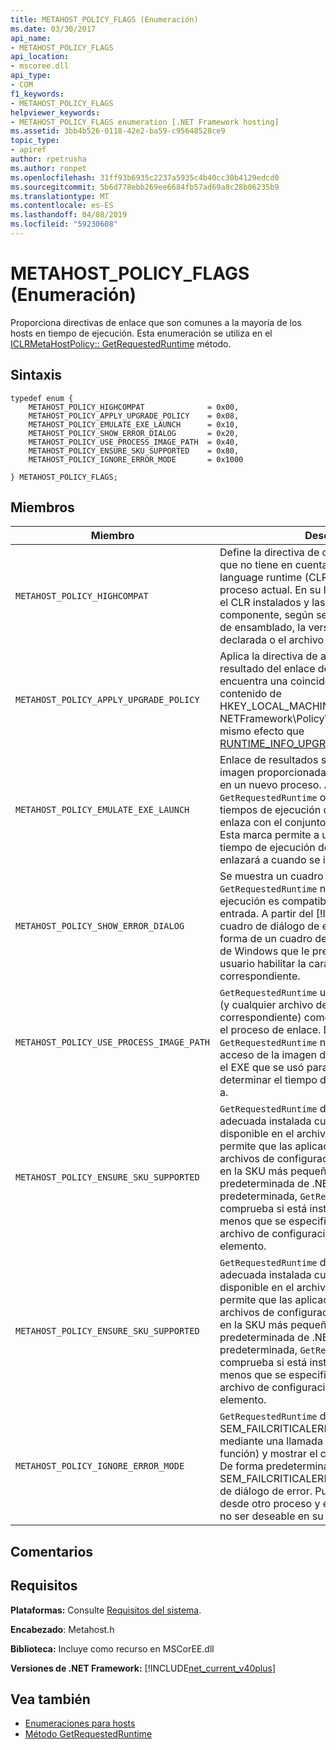 ```yaml
---
title: METAHOST_POLICY_FLAGS (Enumeración)
ms.date: 03/30/2017
api_name:
- METAHOST_POLICY_FLAGS
api_location:
- mscoree.dll
api_type:
- COM
f1_keywords:
- METAHOST_POLICY_FLAGS
helpviewer_keywords:
- METAHOST_POLICY_FLAGS enumeration [.NET Framework hosting]
ms.assetid: 3bb4b526-0118-42e2-ba59-c95648528ce9
topic_type:
- apiref
author: rpetrusha
ms.author: ronpet
ms.openlocfilehash: 31ff93b6935c2237a5935c4b40cc30b4129edcd0
ms.sourcegitcommit: 5b6d778ebb269ee6684fb57ad69a8c28b06235b9
ms.translationtype: MT
ms.contentlocale: es-ES
ms.lasthandoff: 04/08/2019
ms.locfileid: "59230608"
---
```

# <a name="metahostpolicyflags-enumeration"></a>METAHOST_POLICY_FLAGS (Enumeración)
Proporciona directivas de enlace que son comunes a la mayoría de los hosts en tiempo de ejecución. Esta enumeración se utiliza en el [ICLRMetaHostPolicy:: GetRequestedRuntime](../../../../docs/framework/unmanaged-api/hosting/iclrmetahostpolicy-getrequestedruntime-method.md) método.  
  
## <a name="syntax"></a>Sintaxis  
  
```  
typedef enum {  
    METAHOST_POLICY_HIGHCOMPAT              = 0x00,  
    METAHOST_POLICY_APPLY_UPGRADE_POLICY    = 0x08,  
    METAHOST_POLICY_EMULATE_EXE_LAUNCH      = 0x10,  
    METAHOST_POLICY_SHOW_ERROR_DIALOG       = 0x20,  
    METAHOST_POLICY_USE_PROCESS_IMAGE_PATH  = 0x40,  
    METAHOST_POLICY_ENSURE_SKU_SUPPORTED    = 0x80,  
    METAHOST_POLICY_IGNORE_ERROR_MODE       = 0x1000  
  
} METAHOST_POLICY_FLAGS;  
```  
  
## <a name="members"></a>Miembros  
  
|Miembro|Descripción|  
|------------|-----------------|  
|`METAHOST_POLICY_HIGHCOMPAT`|Define la directiva de compatibilidad de alta, que no tiene en cuenta cualquier common language runtime (CLR) que se carga en el proceso actual. En su lugar, considera que sólo el CLR instalados y las preferencias del componente, según se deriva el propio archivo de ensamblado, la versión integrada contra declarada o el archivo de configuración.|  
|`METAHOST_POLICY_APPLY_UPGRADE_POLICY`|Aplica la directiva de actualización para el resultado del enlace de versión cuando no se encuentra una coincidencia exacta, según el contenido de HKEY_LOCAL_MACHINE\SOFTWARE\Microsoft\\. NETFramework\Policy\Upgrades. Esto tiene el mismo efecto que [RUNTIME_INFO_UPGRADE_VERSION](../../../../docs/framework/unmanaged-api/hosting/runtime-info-flags-enumeration.md).|  
|`METAHOST_POLICY_EMULATE_EXE_LAUNCH`|Enlace de resultados se devuelven como si la imagen proporcionada a la llamada se lanzaron en un nuevo proceso. Actualmente, `GetRequestedRuntime` omite el conjunto de tiempos de ejecución que se puede cargar y se enlaza con el conjunto de runtimes instalados. Esta marca permite a un host determinar qué tiempo de ejecución de un archivo EXE se enlazará a cuando se inicia.|  
|`METAHOST_POLICY_SHOW_ERROR_DIALOG`|Se muestra un cuadro de diálogo de error si `GetRequestedRuntime` no encuentra un tiempo de ejecución es compatible con los parámetros de entrada. A partir del [!INCLUDE[net_v45](../../../../includes/net-v45-md.md)], este cuadro de diálogo de error puede adoptar la forma de un cuadro de diálogo características de Windows que le pregunta si desea que el usuario habilitar la característica correspondiente.|  
|`METAHOST_POLICY_USE_PROCESS_IMAGE_PATH`|`GetRequestedRuntime` usa la imagen de proceso (y cualquier archivo de configuración correspondiente) como entrada adicional para el proceso de enlace. De forma predeterminada, `GetRequestedRuntime` no recurre a la ruta de acceso de la imagen de proceso (normalmente, el EXE que se usó para iniciar el proceso) al determinar el tiempo de ejecución para enlazar a.|  
|`METAHOST_POLICY_ENSURE_SKU_SUPPORTED`|`GetRequestedRuntime` debe comprobar si la SKU adecuada instalada cuando no hay información disponible en el archivo de configuración. Esto permite que las aplicaciones que no tienen archivos de configuración para generar un error en la SKU más pequeñas que la instalación predeterminada de .NET Framework. De forma predeterminada, `GetRequestedRuntime` no comprueba si está instalada la SKU adecuada a menos que se especifica el atributo SKU en el archivo de configuración `<supportedRuntime />` elemento.|  
|`METAHOST_POLICY_ENSURE_SKU_SUPPORTED`|`GetRequestedRuntime` debe comprobar si la SKU adecuada instalada cuando no hay información disponible en el archivo de configuración. Esto permite que las aplicaciones que no tienen archivos de configuración para generar un error en la SKU más pequeñas que la instalación predeterminada de .NET Framework. De forma predeterminada, `GetRequestedRuntime` no comprueba si está instalada la SKU adecuada a menos que se especifica el atributo SKU en el archivo de configuración `<supportedRuntime />` elemento.|  
|`METAHOST_POLICY_IGNORE_ERROR_MODE`|`GetRequestedRuntime` debe ignorar SEM_FAILCRITICALERRORS (que se establece mediante una llamada a la [SetErrorMode](https://go.microsoft.com/fwlink/p/?LinkId=255242) función) y mostrar el cuadro de diálogo de error. De forma predeterminada, SEM_FAILCRITICALERRORS suprime el cuadro de diálogo de error. Puede haber heredado desde otro proceso y el error silencioso puede no ser deseable en su escenario.|  
  
## <a name="remarks"></a>Comentarios  
  
## <a name="requirements"></a>Requisitos  
 **Plataformas:** Consulte [Requisitos del sistema](../../../../docs/framework/get-started/system-requirements.md).  
  
 **Encabezado**: Metahost.h  
  
 **Biblioteca:** Incluye como recurso en MSCorEE.dll  
  
 **Versiones de .NET Framework:** [!INCLUDE[net_current_v40plus](../../../../includes/net-current-v40plus-md.md)]  
  
## <a name="see-also"></a>Vea también

- [Enumeraciones para hosts](../../../../docs/framework/unmanaged-api/hosting/hosting-enumerations.md)
- [Método GetRequestedRuntime](../../../../docs/framework/unmanaged-api/hosting/iclrmetahostpolicy-getrequestedruntime-method.md)
